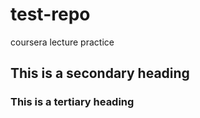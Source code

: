 # test-repo
coursera lecture practice
## This is a secondary heading
### This is a tertiary heading
